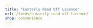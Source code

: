 ```yaml
---
title: "Easterly Road Off Licence"
url: /leeds/easterly-road-off-licence/
shop: convenience
---
```

